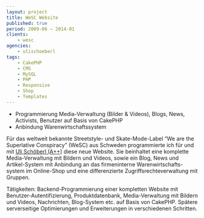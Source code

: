 ```yaml
---
layout: project
title: WeSC Website
published: true
period: 2009-06 – 2014-01
clients:
    - wesc
agencies:
    - ulischoeberl
tags:
    - CakePHP
    - CMS
    - MySQL
    - PHP
    - Responsive
    - Shop
    - Templates
---
```

- Programmierung Media-Verwaltung (Bilder & Videos), Blogs, News, Activists, Benutzer auf Basis von CakePHP
- Anbindung Warenwirtschaftssystem

Für das weltweit bekannte Streetstyle- und Skate-Mode-Label <q>We are the
Superlative Conspiracy</q> (WeSC) aus Schweden programmierte ich für und mit
[Uli Schöberl (A++)](http://www.aplusplus.org/) diese neue Website. Sie
beinhaltet eine komplette Media-Verwaltung mit Bildern und Videos, sowie ein
Blog, News und Artikel-System mit Anbindung an das firmeninterne
Warenwirtschafts-system im Online-Shop und eine differenzierte
Zugriffsrechteverwaltung mit Gruppen.

Tätigkeiten: Backend-Programmierung einer kompletten Website mit
Benutzer-Autentifizierung, Produktdatenbank, Media-Verwaltung mit Bildern und
Videos, Nachrichten, Blog-System etc. auf Basis von CakePHP. Spätere
serverseitige Optimierungen und Erweiterungen in verschiedenen Schritten.
